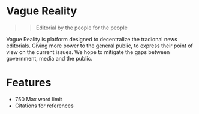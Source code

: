 # Vague Reality 
>> Editorial by the people for the people

Vague Reality is platform designed to decentralize the tradional news editorials. Giving more power to the general public, to express their point of view on the current issues. We hope to mitigate the gaps between government, media and the public. 

# Features
* 750 Max word limit
* Citations for references
